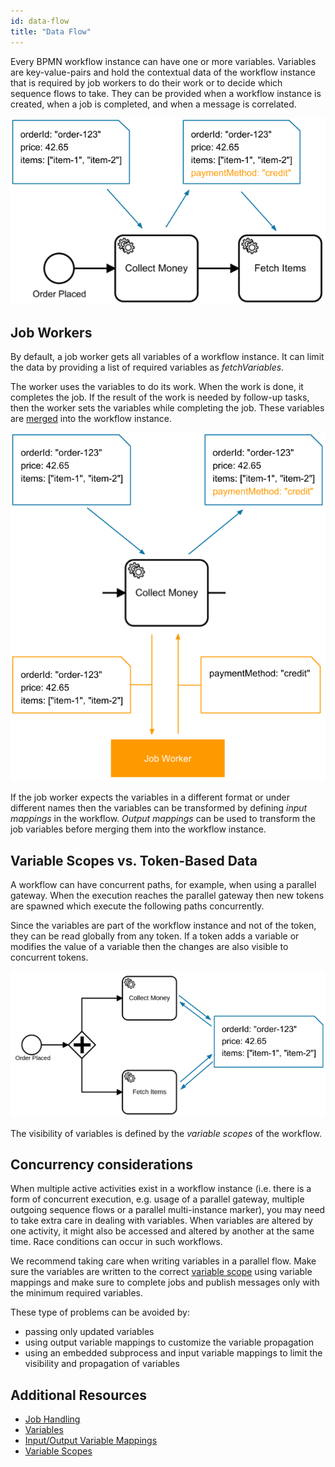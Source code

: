```yaml
---
id: data-flow
title: "Data Flow"
---
```


Every BPMN workflow instance can have one or more variables. Variables are key-value-pairs and hold
the contextual data of the workflow instance that is required by job workers to do their work or to
decide which sequence flows to take. They can be provided when a workflow instance is created, when
a job is completed, and when a message is correlated.

![data-flow](assets/data-flow.png)

## Job Workers

By default, a job worker gets all variables of a workflow instance. It can limit the data by
providing a list of required variables as *fetchVariables*.

The worker uses the variables to do its work. When the work is done, it completes the job. If the
result of the work is needed by follow-up tasks, then the worker sets the variables while completing
the job. These variables are [merged](../reference/variables.md#variable-propagation) into the
workflow instance.

![job-worker](assets/data-flow-job-worker.png)

If the job worker expects the variables in a different format or under different names then the variables can be transformed by defining *input mappings* in the workflow. *Output mappings* can be used to transform the job variables before merging them into the workflow instance.

## Variable Scopes vs. Token-Based Data

A workflow can have concurrent paths, for example, when using a parallel gateway. When the execution reaches the parallel gateway then new tokens are spawned which execute the following paths concurrently.

Since the variables are part of the workflow instance and not of the token, they can be read globally from any token. If a token adds a variable or modifies the value of a variable then the changes are also visible to concurrent tokens.

![variable-scopes](assets/variable-scopes.png)

The visibility of variables is defined by the *variable scopes* of the workflow.

## Concurrency considerations
When multiple active activities exist in a workflow instance (i.e. there is a form of concurrent
execution, e.g. usage of a parallel gateway, multiple outgoing sequence flows or a parallel
multi-instance marker), you may need to take extra care in dealing with variables. When variables
are altered by one activity, it might also be accessed and altered by another at the same time. Race
conditions can occur in such workflows.

We recommend taking care when writing variables in a parallel flow. Make sure the variables are
written to the correct [variable scope](../reference/variables.md#variable-scopes) using variable
mappings and make sure to complete jobs and publish messages only with the minimum required
variables.

These type of problems can be avoided by:
* passing only updated variables
* using output variable mappings to customize the variable propagation
* using an embedded subprocess and input variable mappings to limit the visibility and propagation of variables

## Additional Resources

* [Job Handling](../basics/job-workers.md)
* [Variables](../reference/variables.md)
* [Input/Output Variable Mappings](../reference/variables.md#inputoutput-variable-mappings)
* [Variable Scopes](../reference/variables.md#variable-scopes)
